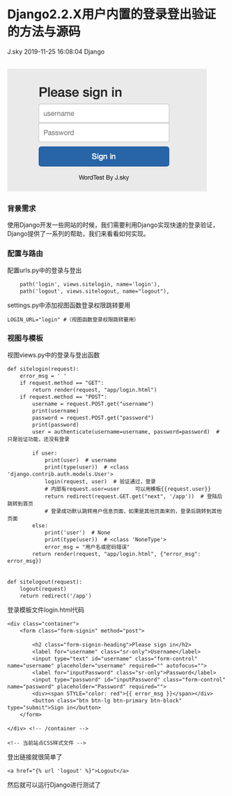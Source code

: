 <div class="blog-article">
<h1 class="title">Django2.2.X用户内置的登录登出验证的方法与源码</h1>
<span class="author">J.sky</span>
<span class="time">2019-11-25 16:08:04</span>
<span class="tag">Django</span>
</div>
</br>

![输入图片说明](/assets/images/media/upload/2019/11/Snip20191125_1.png)

### 背景需求

使用Django开发一些网站的时候，我们需要利用Django实现快速的登录验证，Django提供了一系列的帮助，我们来看看如何实现。

### 配置与路由

配置urls.py中的登录与登出

        path('login', views.sitelogin, name='login'),
        path('logout', views.sitelogout, name="logout"),

settings.py中添加视图函数登录权限跳转要用

    LOGIN_URL="login" #（视图函数登录权限跳转要用）

### 视图与模板

视图views.py中的登录与登出函数


    def sitelogin(request):
        error_msg = ' '
        if request.method == "GET":
            return render(request, "app/login.html")
        if request.method == "POST":
            username = request.POST.get("username")
            print(username)
            password = request.POST.get("password")
            print(password)
            user = authenticate(username=username, password=password)  # 只是验证功能，还没有登录
    
            if user:
                print(user)  # username
                print(type(user))  # <class 'django.contrib.auth.models.User'>
                login(request, user)  # 验证通过，登录
                # 内部有request.user=user     可以用模板{{request.user}}
                return redirect(request.GET.get("next", '/app'))  # 登陆后跳转到首页
                # 登录成功默认跳转用户信息页面，如果是其他页面来的，登录后跳转到其他页面
            else:
                print('user')  # None
                print(type(user))  # <class 'NoneType'>
                error_msg = "用户名或密码错误"
            return render(request, "app/login.html", {"error_msg": error_msg})
    
    
    def sitelogout(request):
        logout(request)
        return redirect('/app')



登录模板文件login.html代码


    <div class="container">
        <form class="form-signin" method="post">
        
            <h2 class="form-signin-heading">Please sign in</h2>
            <label for="username" class="sr-only">Username</label>
            <input type="text" id="username" class="form-control" name="username" placeholder="username" required="" autofocus="">
            <label for="inputPassword" class="sr-only">Password</label>
            <input type="password" id="inputPassword" class="form-control" name="password" placeholder="Password" required="">
            <div><span STYLE="color: red">{{ error_msg }}</span></div>
            <button class="btn btn-lg btn-primary btn-block" type="submit">Sign in</button>
        </form>

    </div> <!-- /container -->

    <!-- 当前站点CSS样式文件 -->



登出链接就很简单了

    <a href="{% url 'logout' %}">Logout</a>


然后就可以运行Django进行测试了